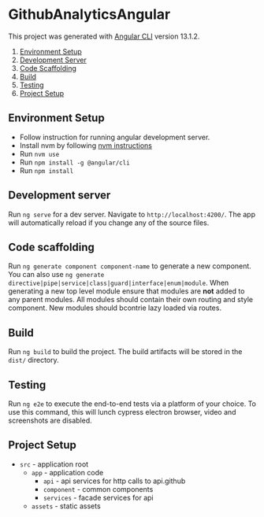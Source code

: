 # GithubAnalyticsAngular

This project was generated with [Angular CLI](https://github.com/angular/angular-cli) version 13.1.2.
1. [Environment Setup](#native-setup)
1. [Development Server](#development-server)
1. [Code Scaffolding](#code-scaffolding)
1. [Build](#build)
1. [Testing](#testing)
1. [Project Setup](#project-setup)

## Environment Setup

- Follow instruction for running angular development server.
- Install nvm by following [nvm instructions](https://github.com/creationix/nvm)
- Run `nvm use`
- Run `npm install -g @angular/cli`
- Run `npm install`

## Development server

Run `ng serve` for a dev server. Navigate to `http://localhost:4200/`. The app will automatically reload if you change any of the source files.

## Code scaffolding

Run `ng generate component component-name` to generate a new component. 
You can also use `ng generate directive|pipe|service|class|guard|interface|enum|module`.
When generating a new top level module ensure that modules are **not** added to any parent modules. All modules should contain their own routing and style component.
New modules should bcontrie lazy loaded via routes.

## Build

Run `ng build` to build the project. The build artifacts will be stored in the `dist/` directory.

## Testing

Run `ng e2e` to execute the end-to-end tests via a platform of your choice. To use this command, this will lunch cypress electron browser, video and screenshots are disabled.

## Project Setup

- `src` - application root
  - `app` - application code
    - `api` - api services for http calls to api.github
    - `component` - common components
    - `services` - facade services for api
  - `assets` - static assets
